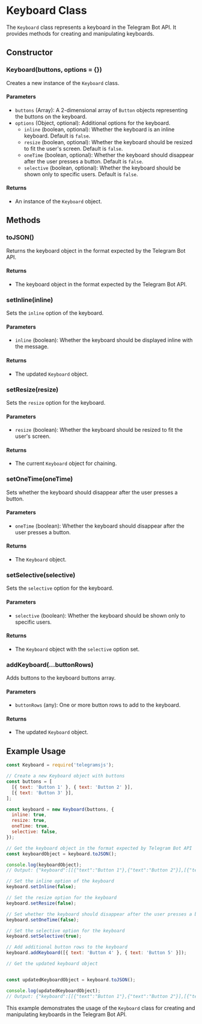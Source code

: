# Keyboard Class

The `Keyboard` class represents a keyboard in the Telegram Bot API. It provides methods for creating and manipulating keyboards.

## Constructor

### Keyboard(buttons, options = {})

Creates a new instance of the `Keyboard` class.

#### Parameters

- `buttons` (Array): A 2-dimensional array of `Button` objects representing the buttons on the keyboard.
- `options` (Object, optional): Additional options for the keyboard.
  - `inline` (boolean, optional): Whether the keyboard is an inline keyboard. Default is `false`.
  - `resize` (boolean, optional): Whether the keyboard should be resized to fit the user's screen. Default is `false`.
  - `oneTime` (boolean, optional): Whether the keyboard should disappear after the user presses a button. Default is `false`.
  - `selective` (boolean, optional): Whether the keyboard should be shown only to specific users. Default is `false`.

#### Returns

- An instance of the `Keyboard` object.

## Methods

### toJSON()

Returns the keyboard object in the format expected by the Telegram Bot API.

#### Returns

- The keyboard object in the format expected by the Telegram Bot API.

### setInline(inline)

Sets the `inline` option of the keyboard.

#### Parameters

- `inline` (boolean): Whether the keyboard should be displayed inline with the message.

#### Returns

- The updated `Keyboard` object.

### setResize(resize)

Sets the `resize` option for the keyboard.

#### Parameters

- `resize` (boolean): Whether the keyboard should be resized to fit the user's screen.

#### Returns

- The current `Keyboard` object for chaining.

### setOneTime(oneTime)

Sets whether the keyboard should disappear after the user presses a button.

#### Parameters

- `oneTime` (boolean): Whether the keyboard should disappear after the user presses a button.

#### Returns

- The `Keyboard` object.

### setSelective(selective)

Sets the `selective` option for the keyboard.

#### Parameters

- `selective` (boolean): Whether the keyboard should be shown only to specific users.

#### Returns

- The `Keyboard` object with the `selective` option set.

### addKeyboard(...buttonRows)

Adds buttons to the keyboard buttons array.

#### Parameters

- `buttonRows` (any): One or more button rows to add to the keyboard.

#### Returns

- The updated `Keyboard` object.

## Example Usage

```javascript
const Keyboard = require('telegramsjs');

// Create a new Keyboard object with buttons
const buttons = [
  [{ text: 'Button 1' }, { text: 'Button 2' }],
  [{ text: 'Button 3' }],
];

const keyboard = new Keyboard(buttons, {
  inline: true,
  resize: true,
  oneTime: true,
  selective: false,
});

// Get the keyboard object in the format expected by Telegram Bot API
const keyboardObject = keyboard.toJSON();

console.log(keyboardObject);
// Output: {"keyboard":[[{"text":"Button 1"},{"text":"Button 2"}],[{"text":"Button 3"}]],"resize_keyboard":true,"one_time_keyboard":true,"selective":false}

// Set the inline option of the keyboard
keyboard.setInline(false);

// Set the resize option for the keyboard
keyboard.setResize(false);

// Set whether the keyboard should disappear after the user presses a button
keyboard.setOneTime(false);

// Set the selective option for the keyboard
keyboard.setSelective(true);

// Add additional button rows to the keyboard
keyboard.addKeyboard([{ text: 'Button 4' }, { text: 'Button 5' }]);

// Get the updated keyboard object


const updatedKeyboardObject = keyboard.toJSON();

console.log(updatedKeyboardObject);
// Output: {"keyboard":[[{"text":"Button 1"},{"text":"Button 2"}],[{"text":"Button 3"}],[{"text":"Button 4"},{"text":"Button 5"}]],"resize_keyboard":false,"one_time_keyboard":false,"selective":true}
```

This example demonstrates the usage of the `Keyboard` class for creating and manipulating keyboards in the Telegram Bot API.